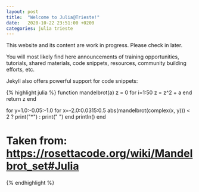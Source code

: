 ```yaml
---
layout: post
title:  "Welcome to Julia@Trieste!"
date:   2020-10-22 23:51:00 +0200
categories: julia trieste
---
```

This website and its content are work in progress. Please check in later. 

You will most likely find here announcements of training opportunities, tutorials, shared materials, code snippets, resources, community building efforts, etc.


Jekyll also offers powerful support for code snippets:

{% highlight julia %}
function mandelbrot(a)
    z = 0
    for i=1:50
        z = z^2 + a
    end
    return z
end

for y=1.0:-0.05:-1.0
    for x=-2.0:0.0315:0.5
        abs(mandelbrot(complex(x, y))) < 2 ? print("*") : print(" ")
    end
    println()
end
# Taken from: https://rosettacode.org/wiki/Mandelbrot_set#Julia
{% endhighlight %}

